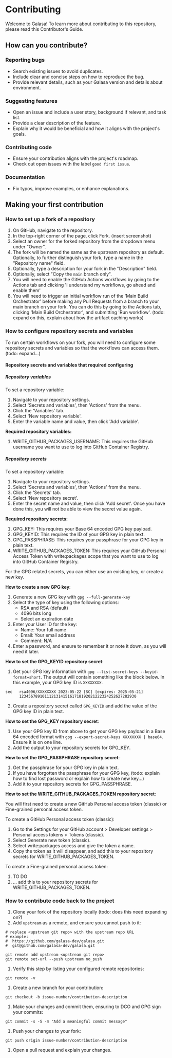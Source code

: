 # Contributing

Welcome to Galasa! To learn more about contributing to this repository, please read this Contributor's Guide.

## How can you contribute?

### Reporting bugs

- Search existing issues to avoid duplicates.
- Include clear and concise steps on how to reproduce the bug.
- Provide relevant details, such as your Galasa version and details about environment.

### Suggesting features

- Open an issue and include a user story, background if relevant, and task list.
- Provide a clear description of the feature.
- Explain why it would be beneficial and how it aligns with the project's goals.

### Contributing code

- Ensure your contribution aligns with the project's roadmap.
- Check out open issues with the label `good first issue`.

### Documentation

- Fix typos, improve examples, or enhance explanations.

## Making your first contribution

### How to set up a fork of a repository

1. On GitHub, navigate to the repository.
1. In the top-right corner of the page, click Fork. (insert screenshot)
1. Select an owner for the forked repository from the dropdown menu under "Owner".
1. The fork will be named the same as the upstream repository as default. Optionally, to further distinguish your fork, type a name in the "Repository name" field.
1. Optionally, type a description for your fork in the "Description" field.
1. Optionally, select "Copy the `main` branch only".
1. You will need to enable the GitHub Actions workflows by going to the Actions tab and clicking 'I understand my workflows, go ahead and enable them'
1. You will need to trigger an initial workflow run of the 'Main Build Orchestrator' before making any Pull Requests from a branch to your main branch on your fork. You can do this by going to the Actions tab, clicking 'Main Build Orchestrator', and submitting 'Run workflow'. (todo: expand on this, explain about how the artifact caching works)

### How to configure repository secrets and variables

To run certain workflows on your fork, you will need to configure some repository secrets and variables so that the workflows can access them. (todo: expand...)

#### Repository secrets and variables that required configuring

##### Repository variables

To set a repository variable:
1. Navigate to your repository settings.
1. Select 'Secrets and variables', then 'Actions' from the menu.
1. Click the 'Variables' tab.
1. Select 'New repository variable'.
1. Enter the variable name and value, then click 'Add variable'.

**Required repository variables:**

1. WRITE_GITHUB_PACKAGES_USERNAME: This requires the GitHub username you want to use to log into GitHub Container Registry.

##### Repository secrets

To set a repository variable:
1. Navigate to your repository settings.
1. Select 'Secrets and variables', then 'Actions' from the menu.
1. Click the 'Secrets' tab.
1. Select 'New repository secret'.
1. Enter the secret name and value, then click 'Add secret'. Once you have done this, you will not be able to view the secret value again.

**Required repository secrets:**

1. GPG_KEY: This requires your Base 64 encoded GPG key payload.
1. GPG_KEYID: This requires the ID of your GPG key in plain text.
1. GPG_PASSPHRASE: This requires your passphrase for your GPG key in plain text.
1. WRITE_GITHUB_PACKAGES_TOKEN: This requires your GitHub Personal Access Token with write:packages scope that you want to use to log into GitHub Container Registry.

For the GPG related secrets, you can either use an existing key, or create a new key.

**How to create a new GPG key**:
1. Generate a new GPG key with `gpg --full-generate-key`
2. Select the type of key using the following options:
    * RSA and RSA (default)
    * 4096 bits long
    * Select an expiration date
3. Enter your User ID for the key:
    * Name: Your full name
    * Email: Your email address
    * Comment: N/A
4. Enter a password, and ensure to remember it or note it down, as you will need it later.

**How to set the GPG_KEYID repository secret**: 

1. Get your GPG key information with `gpg --list-secret-keys --keyid-format=short`. The output will contain something like the block below. In this example, your GPG key ID is `XXXXXXXX`. 
```
sec   rsa4096/XXXXXXXX 2023-05-22 [SC] [expires: 2025-05-21]
      123456789101112131415161718192021222324252627282930
```
2. Create a repository secret called `GPG_KEYID` and add the value of the GPG key ID in plain text.


**How to set the GPG_KEY repository secret**: 

1. Use your GPG key ID from above to get your GPG key payload in a Base 64 encoded format with `gpg --export-secret-keys XXXXXXXX | base64`. Ensure it is on one line.
1. Add the output to your repository secrets for GPG_KEY.

**How to set the GPG_PASSPHRASE repository secret**: 

1. Get the passphrase for your GPG key in plain text.
1. If you have forgotten the passphrase for your GPG key, (todo: explain how to find lost password or explain how to create new key...)
1. Add it to your repository secrets for GPG_PASSPHRASE.

**How to set the WRITE_GITHUB_PACKAGES_TOKEN repository secret**: 

You will first need to create a new GitHub Personal access token (classic) or Fine-grained personal access token.

To create a GitHub Personal access token (classic):
1. Go to the Settings for your GitHub account > Developer settings > Personal access tokens > Tokens (classic). 
1. Select Generate new token (classic).
1. Select write:packages access and give the token a name.
1. Copy the token as it will disappear, and add this to your repository secrets for WRITE_GITHUB_PACKAGES_TOKEN.

To create a Fine-grained personal access token:
1. TO DO
1. ... add this to your repository secrets for WRITE_GITHUB_PACKAGES_TOKEN.

### How to contribute code back to the project
1. Clone your fork of the repository locally (todo: does this need expanding on?)
1. Add `upstream` as a remote, and ensure you cannot push to it:
```
# replace <upstream git repo> with the upstream repo URL
# example:
#  https://github.com/galasa-dev/galasa.git
#  git@github.com/galasa-dev/galasa.git

git remote add upstream <upstream git repo>
git remote set-url --push upstream no_push
```
1. Verify this step by listing your configured remote repositories:
```
git remote -v
```
1. Create a new branch for your contribution:
```
git checkout -b issue-number/contribution-description
```
1. Make your changes and commit them, ensuring to DCO and GPG sign your commits:
```
git commit -s -S -m "Add a meaningful commit message"
```
1. Push your changes to your fork:
```
git push origin issue-number/contribution-description
```
1. Open a pull request and explain your changes.

